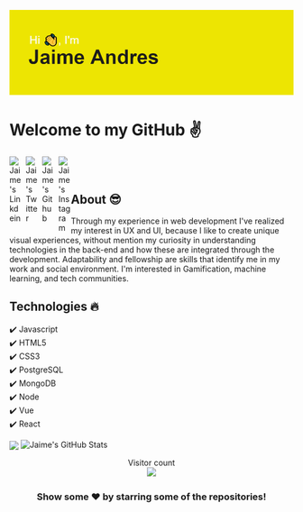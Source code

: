  ![alt text](https://github.com/jhudaz/jhudaz/blob/main/header.png?raw=true)
 # Welcome to my GitHub :v:
 <a href="https://linkedin.com/in/jaime-andres-velez-rojas/">
  <img align="left" alt="Jaime's Linkdein" style="margin-right:0.5em" width="22px" src="https://cdn.jsdelivr.net/npm/simple-icons@v3/icons/linkedin.svg" />
</a>
 <a href="https://twitter.com/jaimeandresvel7">
  <img align="left" alt="Jaime's Twitter" style="margin-right:0.5em" width="22px"src="https://cdn.jsdelivr.net/npm/simple-icons@v3/icons/twitter.svg" />
</a>

<a href="https://github.com/jhudaz">
  <img align="left" alt="Jaime's Github" style="margin-right:0.5em" width="22px" src="https://cdn.jsdelivr.net/npm/simple-icons@v3/icons/github.svg" />
</a>
<a href="https://www.instagram.com/jandresvr92">
  <img align="left" alt="Jaime's Instagram"  width="22px" src="https://cdn.jsdelivr.net/npm/simple-icons@v3/icons/instagram.svg" />
</a>
<br/>
<br/>

## About :sunglasses:
Through my experience in web development I've realized my interest in UX and UI, because I like to create unique visual experiences, without mention my curiosity in understanding technologies in the back-end and how these are integrated through the development. Adaptability and fellowship are skills that identify me in my work and social environment.
I'm interested in Gamification, machine learning, and tech communities. 

## Technologies :fire:
:heavy_check_mark: Javascript
<br/>
:heavy_check_mark: HTML5
<br/>
:heavy_check_mark: CSS3
<br/>
:heavy_check_mark: PostgreSQL
<br/>
:heavy_check_mark: MongoDB
<br/>
:heavy_check_mark: Node
<br/>
:heavy_check_mark: Vue
<br/>
:heavy_check_mark: React

<div>
  <img align="center" src="https://github-readme-stats.vercel.app/api/top-langs/?username=jhudaz&theme=vue&hide=glsl,python" />
  <img src="https://github-readme-stats.vercel.app/api?username=jhudaz&&show_icons=true&theme=vue&line_height=27&v=5" alt="Jaime's GitHub Stats" />
</div>

<p align="center"> 
  Visitor count<br>
  <img src="https://profile-counter.glitch.me/jhudaz/count.svg" />
</p>

<div align="center">

### Show some ❤️ by starring some of the repositories!

</div>

<!--
**jhudaz/jhudaz** is a ✨ _special_ ✨ repository because its `README.md` (this file) appears on your GitHub profile.

Here are some ideas to get you started:

- 🔭 I’m currently working on ...
- 🌱 I’m currently learning ...
- 👯 I’m looking to collaborate on ...
- 🤔 I’m looking for help with ...
- 💬 Ask me about ...
- 📫 How to reach me: ...
- 😄 Pronouns: ...
- ⚡ Fun fact: ...
-->
